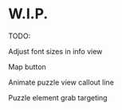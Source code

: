 # W.I.P.

TODO: 

Adjust font sizes in info view

Map button

Animate puzzle view callout line

Puzzle element grab targeting


